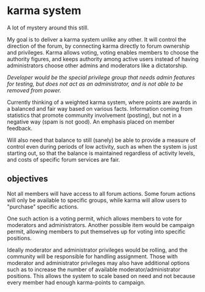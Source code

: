 
# karma system

A lot of mystery around this still.

My goal is to deliver a karma system unlike any other.  It will control the direction of the forum, by connecting karma directly to forum ownership and privileges.  Karma allows voting, voting enables members to choose the authority figures, and keeps authority among active users instead of having administrators choose other admins and moderators like a dictatorship.

_Developer would be the special privilege group that needs admin features for testing, but does not act as an administrator, and is not able to be removed from power._

Currently thinking of a weighted karma system, where points are awards in a balanced and fair way based on various facts.  Information coming from statistics that promote community involvement (posting), but not in a negative way (spam is not good).  An emphasis placed on member feedback.

Will also need that balance to still (sanely) be able to provide a measure of control even during periods of low activity, such as when the system is just starting out, so that the balance is maintained regardless of activity levels, and costs of specific forum services are fair.


## objectives

Not all members will have access to all forum actions.  Some forum actions will only be available to specific groups, while karma will allow users to "purchase" specific actions.

One such action is a voting permit, which allows members to vote for moderators and administrators.  Another possible item would be campaign permit, allowing members to put themselves up for voting into specific positions.

Ideally moderator and administrator privileges would be rolling, and the community will be responsible for handling assignment.  Those with moderator and administrator privileges may also have additional options such as to increase the number of available moderator/administrator positions.  This allows the system to scale based on need and not because every member had enough karma-points to campaign.


